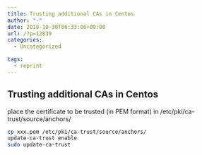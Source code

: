```yaml
---
title: Trusting additional CAs in Centos
author: "-"
date: 2018-10-30T06:33:06+00:00
url: /?p=12839
categories:
  - Uncategorized

tags:
  - reprint
---
```

## Trusting additional CAs in Centos
place the certificate to be trusted (in PEM format) in /etc/pki/ca-trust/source/anchors/

```bash
cp xxx.pem /etc/pki/ca-trust/source/anchors/
update-ca-trust enable
sudo update-ca-trust
```